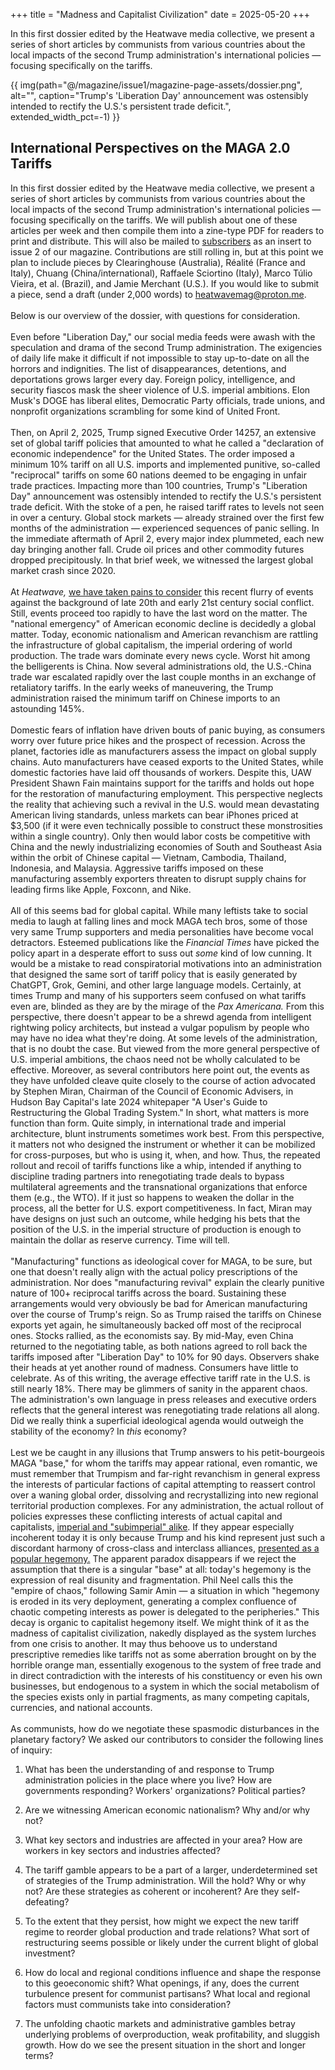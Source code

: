 +++
title = "Madness and Capitalist Civilization"
date = 2025-05-20
+++

In this first dossier edited by the Heatwave media collective, we
present a series of short articles by communists from various countries
about the local impacts of the second Trump administration's
international policies &mdash; focusing specifically on the tariffs.

<!-- more -->
{{ img(path="@/magazine/issue1/magazine-page-assets/dossier.png", 
alt="", caption="Trump's 'Liberation Day' announcement was ostensibly intended to rectify the U.S.'s persistent trade deficit.", extended_width_pct=-1) }}


## **International Perspectives on the MAGA 2.0 Tariffs**

In this first dossier edited by the Heatwave media collective, we
present a series of short articles by communists from various countries
about the local impacts of the second Trump administration's
international policies &mdash; focusing specifically on the tariffs. We will
publish about one of these articles per week and then compile them into
a zine-type PDF for readers to print and distribute. This will also be
mailed to [subscribers](https://www.patreon.com/c/HeatwaveMag) as an
insert to issue 2 of our magazine. Contributions are still rolling in,
but at this point we plan to include pieces by Clearinghouse
(Australia), Réalité (France and Italy), Chuang (China/international),
Raffaele Sciortino (Italy), Marco Túlio Vieira, et al. (Brazil), and
Jamie Merchant (U.S.). If you would like to submit a piece, send a draft
(under 2,000 words) to [heatwavemag@proton.me](mailto:heatwavemag@proton.me).
<br />
<br />
Below is our overview of the dossier, with questions for consideration.
<br />
<br />
Even before "Liberation Day," our social media feeds were awash with the
speculation and drama of the second Trump administration. The exigencies
of daily life make it difficult if not impossible to stay up-to-date on
all the horrors and indignities. The list of disappearances, detentions,
and deportations grows larger every day. Foreign policy, intelligence,
and security fiascos mask the sheer violence of U.S. imperial ambitions.
Elon Musk's DOGE has liberal elites, Democratic Party officials, trade
unions, and nonprofit organizations scrambling for some kind of United
Front.
<br />
<br />
Then, on April 2, 2025, Trump signed Executive Order 14257, an extensive
set of global tariff policies that amounted to what he called a
"declaration of economic independence" for the United States. The order
imposed a minimum 10% tariff on all U.S. imports and implemented
punitive, so-called "reciprocal" tariffs on some 60 nations deemed to be
engaging in unfair trade practices. Impacting more than 100 countries,
Trump\'s \"Liberation Day\" announcement was ostensibly intended to
rectify the U.S.'s persistent trade deficit. With the stoke of a pen, he
raised tariff rates to levels not seen in over a century. Global stock
markets &mdash; already strained over the first few months of the
administration &mdash; experienced sequences of panic selling. In the
immediate aftermath of April 2, every major index plummeted, each new
day bringing another fall. Crude oil prices and other commodity futures
dropped precipitously. In that brief week, we witnessed the largest
global market crash since 2020.
<br />
<br />
At *Heatwave,* [we have taken pains to
consider](https://heatwavemag.info/magazine/issue1/preprint-editorial-031125/)
this recent flurry of events against the background of late 20th and
early 21st century social conflict. Still, events proceed too rapidly to
have the last word on the matter. The "national emergency" of American
economic decline is decidedly a global matter. Today, economic
nationalism and American revanchism are rattling the infrastructure of
global capitalism, the imperial ordering of world production. The trade
wars dominate every news cycle. Worst hit among the belligerents is
China. Now several administrations old, the U.S.-China trade war
escalated rapidly over the last couple months in an exchange of
retaliatory tariffs. In the early weeks of maneuvering, the Trump
administration raised the minimum tariff on Chinese imports to an
astounding 145%.
<br />
<br />
Domestic fears of inflation have driven bouts of panic buying, as
consumers worry over future price hikes and the prospect of recession.
Across the planet, factories idle as manufacturers assess the impact on
global supply chains. Auto manufacturers have ceased exports to the
United States, while domestic factories have laid off thousands of
workers. Despite this, UAW President Shawn Fain maintains support for
the tariffs and holds out hope for the restoration of manufacturing
employment. This perspective neglects the reality that achieving such a
revival in the U.S. would mean devastating American living standards,
unless markets can bear iPhones priced at \$3,500 (if it were even
technically possible to construct these monstrosities within a single
country). Only then would labor costs be competitive with China and the
newly industrializing economies of South and Southeast Asia within the
orbit of Chinese capital &mdash; Vietnam, Cambodia, Thailand, Indonesia, and
Malaysia. Aggressive tariffs imposed on these manufacturing assembly
exporters threaten to disrupt supply chains for leading firms like
Apple, Foxconn, and Nike.
<br />
<br />
All of this seems bad for global capital. While many leftists take to
social media to laugh at falling lines and mock MAGA tech bros, some of
those very same Trump supporters and media personalities have become
vocal detractors. Esteemed publications like the *Financial Times*
have picked the policy apart in a desperate effort to suss out *some*
kind of low cunning. It would be a mistake to read conspiratorial
motivations into an administration that designed the same sort of tariff
policy that is easily generated by ChatGPT, Grok, Gemini, and other
large language models. Certainly, at times Trump and many of his
supporters seem confused on what tariffs even are, blinded as they are
by the mirage of the *Pax Americana.* From this perspective, there
doesn't appear to be a shrewd agenda from intelligent rightwing policy
architects, but instead a vulgar populism by people who may have no idea
what they're doing. At some levels of the administration, that is no
doubt the case. But viewed from the more general perspective of U.S.
imperial ambitions, the chaos need not be wholly calculated to be
effective. Moreover, as several contributors here point out, the events
as they have unfolded cleave quite closely to the course of action
advocated by Stephen Miran, Chairman of the Council of Economic
Advisers, in Hudson Bay Capital's late 2024 whitepaper "A User's Guide
to Restructuring the Global Trading System." In short, what matters is
more function than form. Quite simply, in international trade and
imperial architecture, blunt instruments sometimes work best. From this
perspective, it matters not who designed the instrument or whether it
can be mobilized for cross-purposes, but who is using it, when, and how.
Thus, the repeated rollout and recoil of tariffs functions like a whip,
intended if anything to discipline trading partners into renegotiating
trade deals to bypass multilateral agreements and the transnational
organizations that enforce them (e.g., the WTO). If it just so happens
to weaken the dollar in the process, all the better for U.S. export
competitiveness. In fact, Miran may have designs on just such an
outcome, while hedging his bets that the position of the U.S. in the
imperial structure of production is enough to maintain the dollar as
reserve currency. Time will tell.
<br />
<br />
"Manufacturing" functions as ideological cover for MAGA, to be sure, but
one that doesn\'t really align with the actual policy prescriptions of
the administration. Nor does "manufacturing revival" explain the clearly
punitive nature of 100+ reciprocal tariffs across the board. Sustaining
these arrangements would very obviously be bad for American
manufacturing over the course of Trump's reign. So as Trump raised the
tariffs on Chinese exports yet again, he simultaneously backed off most
of the reciprocal ones. Stocks rallied, as the economists say. By
mid-May, even China returned to the negotiating table, as both nations
agreed to roll back the tariffs imposed after "Liberation Day" to 10%
for 90 days. Observers shake their heads at yet another round of
madness. Consumers have little to celebrate. As of this writing, the
average effective tariff rate in the U.S. is still nearly 18%. There may
be glimmers of sanity in the apparent chaos. The administration's own
language in press releases and executive orders reflects that the
general interest was renegotiating trade relations all along. Did we
really think a superficial ideological agenda would outweigh the
stability of the economy? In *this* economy?
<br />
<br />
Lest we be caught in any illusions that Trump answers to his
petit-bourgeois MAGA "base," for whom the tariffs may appear rational,
even romantic, we must remember that Trumpism and far-right revanchism
in general express the interests of particular factions of capital
attempting to reassert control over a waning global order, dissolving
and recrystallizing into new regional territorial production complexes.
For any administration, the actual rollout of policies expresses these
conflicting interests of actual capital and capitalists, [imperial and
"subimperial" alike](https://spectrejournal.com/a-tale-of-two-ports/). If
they appear especially incoherent today it is only because Trump and his
kind represent just such a discordant harmony of cross-class and
interclass alliances, [presented as a popular
hegemony.](https://endnotes.org.uk/posts/endnotes-onward-barbarians)
The apparent paradox disappears if we reject the assumption that there
is a singular "base" at all: today\'s hegemony is the expression of real
disunity and fragmentation. Phil Neel calls this the "empire of chaos,"
following Samir Amin &mdash; a situation in which "hegemony is eroded in its
very deployment, generating a complex confluence of chaotic competing
interests as power is delegated to the peripheries." This decay is
organic to capitalist hegemony itself. We might think of it as the
madness of capitalist civilization, nakedly displayed as the system
lurches from one crisis to another. It may thus behoove us to understand
prescriptive remedies like tariffs not as some aberration brought on by
the horrible orange man, essentially exogenous to the system of free
trade and in direct contradiction with the interests of his constituency
or even his own businesses, but endogenous to a system in which the
social metabolism of the species exists only in partial fragments, as
many competing capitals, currencies, and national accounts.
<br />
<br />
As communists, how do we negotiate these spasmodic disturbances in the
planetary factory? We asked our contributors to consider the following
lines of inquiry:

1.  What has been the understanding of and response to Trump
    administration policies in the place where you live? How are
    governments responding? Workers' organizations? Political parties?

2.  Are we witnessing American economic nationalism? Why and/or why not?

3.  What key sectors and industries are affected in your area? How are
    workers in key sectors and industries affected?

4.  The tariff gamble appears to be a part of a larger, underdetermined
    set of strategies of the Trump administration. Will the hold? Why or
    why not? Are these strategies as coherent or incoherent? Are they
    self-defeating?

5.  To the extent that they persist, how might we expect the new tariff
    regime to reorder global production and trade relations? What sort
    of restructuring seems possible or likely under the current blight
    of global investment?

6.  How do local and regional conditions influence and shape the
    response to this geoeconomic shift? What openings, if any, does the
    current turbulence present for communist partisans? What local and
    regional factors must communists take into consideration?

7.  The unfolding chaotic markets and administrative gambles betray
    underlying problems of overproduction, weak profitability, and
    sluggish growth. How do we see the present situation in the short
    and longer terms?
